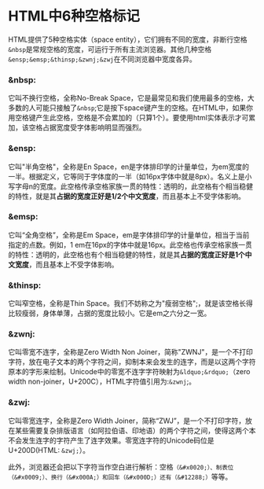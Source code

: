 # HTML中6种空格标记

HTML提供了5种空格实体（space entity），它们拥有不同的宽度，非断行空格`&nbsp`是常规空格的宽度，可运行于所有主流浏览器。其他几种空格`&ensp;&emsp;&thinsp;&zwnj;&zwj`在不同浏览器中宽度各异。

### \&nbsp:

它叫不换行空格，全称No-Break Space，它是最常见和我们使用最多的空格，大多数的人可能只接触了`&nbsp`;它是按下space键产生的空格。在HTML中，如果你用空格键产生此空格，空格是不会累加的（只算1个）。要使用html实体表示才可累加，该空格占据宽度受字体影响明显而强烈。

### \&ensp:

它叫"半角空格"，全称是En Space，en是字体排印学的计量单位，为em宽度的一半。根据定义，它等同于字体度的一半（如16px字体中就是8px）。名义上是小写字母n的宽度。此空格传承空格家族一贯的特性：透明的，此空格有个相当稳健的特性，就是其**占据的宽度正好是1/2个中文宽度**，而且基本上不受字体影响。

### \&emsp:

它叫“全角空格”，全称是Em Space，em是字体排印学的计量单位，相当于当前指定的点数。例如，1 em在16px的字体中就是16px。此空格也传承空格家族一贯的特性：透明的，此空格也有个相当稳健的特性，就是其**占据的宽度正好是1个中文宽度**，而且基本上不受字体影响。

### \&thinsp:

它叫窄空格，全称是Thin Space。我们不妨称之为"瘦弱空格";，就是该空格长得比较瘦弱，身体单薄，占据的宽度比较小。它是em之六分之一宽。

### \&zwnj:

它叫零宽不连字，全称是Zero Width Non Joiner，简称"ZWNJ"，是一个不打印字符，放在电子文本的两个字符之间，抑制本来会发生的连字，而是以这两个字符原本的字形来绘制。Unicode中的零宽不连字字符映射为`&ldquo;&rdquo;`（zero width non-joiner，U+200C），HTML字符值引用为:`&zwnj`;。

### ‍&zwj:

它叫零宽连字，全称是Zero Width Joiner，简称“ZWJ”，是一个不打印字符，放在某些需要复杂排版语言（如阿拉伯语、印地语）的两个字符之间，使得这两个本不会发生连字的字符产生了连字效果。零宽连字符的Unicode码位是U+200D(HTML: ‍ `&zwj;`）。

此外，浏览器还会把以下字符当作空白进行解析：空格`（&#x0020;）、制表位（&#x0009;）、换行（&#x000A;）和回车（&#x000D;）还有（&#12288;）`等等。

